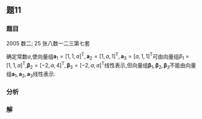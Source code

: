## 题11
### 题目
2005 数二; 25 张八数一二三第七套 

确定常数$a$,使向量组${\mathbf{a}}_{1} = {\lbrack  1,1, a\rbrack  }^{\mathrm{T}},{\mathbf{a}}_{2} = {\lbrack  1, a,1\rbrack  }^{\mathrm{T}},{\mathbf{a}}_{3} = {\lbrack  a,1,1\rbrack  }^{\mathrm{T}}$可由向量组${\beta }_{1} = {\lbrack  1,1, a\rbrack  }^{\mathrm{T}}$,${\mathbf{\beta }}_{2} = {\lbrack  -2, a,4\rbrack  }^{\mathrm{T}},{\mathbf{\beta }}_{3} = {\lbrack  -2, a, a\rbrack  }^{\mathrm{T}}$线性表示,但向量组${\mathbf{\beta }}_{1},{\mathbf{\beta }}_{2},{\mathbf{\beta }}_{3}$不能由向量组${\mathbf{a}}_{1},{\mathbf{a}}_{2},{\mathbf{a}}_{3}$线性表示.
### 分析

### 解